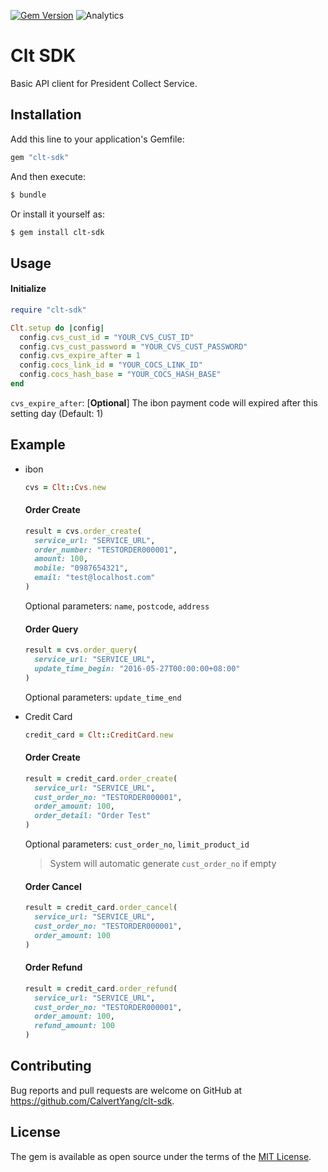 [![Gem Version](https://badge.fury.io/rb/clt-sdk.svg)](http://badge.fury.io/rb/clt-sdk)
![Analytics](https://ga-beacon.appspot.com/UA-44933497-3/CalvertYang/clt-sdk?pixel)

# Clt SDK

Basic API client for President Collect Service.

## Installation

Add this line to your application's Gemfile:

```ruby
gem "clt-sdk"
```

And then execute:

```bash
$ bundle
```

Or install it yourself as:

```bash
$ gem install clt-sdk
```

## Usage

#### Initialize

```ruby
require "clt-sdk"

Clt.setup do |config|
  config.cvs_cust_id = "YOUR_CVS_CUST_ID"
  config.cvs_cust_password = "YOUR_CVS_CUST_PASSWORD"
  config.cvs_expire_after = 1
  config.cocs_link_id = "YOUR_COCS_LINK_ID"
  config.cocs_hash_base = "YOUR_COCS_HASH_BASE"
end
```

`cvs_expire_after`: [**Optional**] The ibon payment code will expired after this setting day (Default: 1)

## Example

* ibon

  ```ruby
  cvs = Clt::Cvs.new
  ```

  #### Order Create

  ```ruby
  result = cvs.order_create(
    service_url: "SERVICE_URL",
    order_number: "TESTORDER000001",
    amount: 100,
    mobile: "0987654321",
    email: "test@localhost.com"
  )
  ```

  Optional parameters: `name`, `postcode`, `address`

  #### Order Query

  ```ruby
  result = cvs.order_query(
    service_url: "SERVICE_URL",
    update_time_begin: "2016-05-27T00:00:00+08:00"
  )
  ```

  Optional parameters: `update_time_end`

* Credit Card

  ```ruby
  credit_card = Clt::CreditCard.new
  ```

  #### Order Create

  ```ruby
  result = credit_card.order_create(
    service_url: "SERVICE_URL",
    cust_order_no: "TESTORDER000001",
    order_amount: 100,
    order_detail: "Order Test"
  )
  ```

  Optional parameters: `cust_order_no`, `limit_product_id`

  > System will automatic generate `cust_order_no` if empty

  #### Order Cancel

  ```ruby
  result = credit_card.order_cancel(
    service_url: "SERVICE_URL",
    cust_order_no: "TESTORDER000001",
    order_amount: 100
  )
  ```

  #### Order Refund

  ```ruby
  result = credit_card.order_refund(
    service_url: "SERVICE_URL",
    cust_order_no: "TESTORDER000001",
    order_amount: 100,
    refund_amount: 100
  )
  ```

## Contributing

Bug reports and pull requests are welcome on GitHub at https://github.com/CalvertYang/clt-sdk.


## License

The gem is available as open source under the terms of the [MIT License](http://opensource.org/licenses/MIT).
